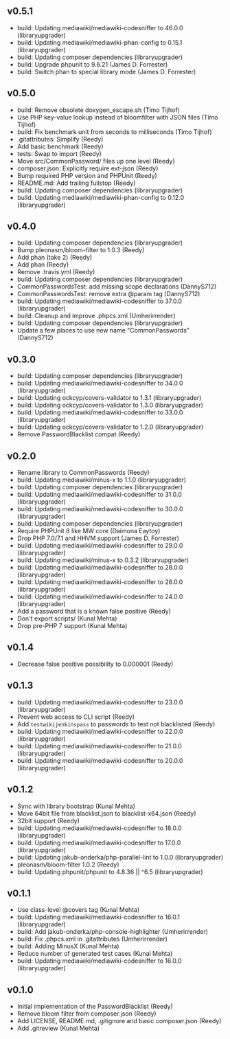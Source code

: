 ## v0.5.1

* build: Updating mediawiki/mediawiki-codesniffer to 46.0.0 (libraryupgrader)
* build: Updating mediawiki/mediawiki-phan-config to 0.15.1 (libraryupgrader)
* build: Updating composer dependencies (libraryupgrader)
* build: Upgrade phpunit to 9.6.21 (James D. Forrester)
* build: Switch phan to special library mode (James D. Forrester)

## v0.5.0

* build: Remove obsolete doxygen_escape.sh (Timo Tijhof)
* Use PHP key-value lookup instead of bloomfilter with JSON files (Timo Tijhof)
* build: Fix benchmark unit from seconds to milliseconds (Timo Tijhof)
* .gitattributes: Simplify (Reedy)
* Add basic benchmark (Reedy)
* tests: Swap to import (Reedy)
* Move src/CommonPassword/ files up one level (Reedy)
* composer.json: Explicitly require ext-json (Reedy)
* Bump required PHP version and PHPUnit (Reedy)
* README.md: Add trailing fullstop (Reedy)
* build: Updating composer dependencies (libraryupgrader)
* build: Updating mediawiki/mediawiki-phan-config to 0.12.0 (libraryupgrader)

## v0.4.0

* build: Updating composer dependencies (libraryupgrader)
* Bump pleonasm/bloom-filter to 1.0.3 (Reedy)
* Add phan (take 2) (Reedy)
* Add phan (Reedy)
* Remove .travis.yml (Reedy)
* build: Updating composer dependencies (libraryupgrader)
* CommonPasswordsTest: add missing scope declarations (DannyS712)
* CommonPasswordsTest: remove extra @param tag (DannyS712)
* build: Updating mediawiki/mediawiki-codesniffer to 37.0.0 (libraryupgrader)
* build: Cleanup and improve .phpcs.xml (Umherirrender)
* build: Updating composer dependencies (libraryupgrader)
* Update a few places to use new name "CommonPasswords" (DannyS712)

## v0.3.0

* build: Updating composer dependencies (libraryupgrader)
* build: Updating mediawiki/mediawiki-codesniffer to 34.0.0 (libraryupgrader)
* build: Updating ockcyp/covers-validator to 1.3.1 (libraryupgrader)
* build: Updating ockcyp/covers-validator to 1.3.0 (libraryupgrader)
* build: Updating mediawiki/mediawiki-codesniffer to 33.0.0 (libraryupgrader)
* build: Updating ockcyp/covers-validator to 1.2.0 (libraryupgrader)
* Remove PasswordBlacklist compat (Reedy)

## v0.2.0

* Rename library to CommonPasswords (Reedy)
* build: Updating mediawiki/minus-x to 1.1.0 (libraryupgrader)
* build: Updating composer dependencies (libraryupgrader)
* build: Updating mediawiki/mediawiki-codesniffer to 31.0.0 (libraryupgrader)
* build: Updating mediawiki/mediawiki-codesniffer to 30.0.0 (libraryupgrader)
* build: Updating composer dependencies (libraryupgrader)
* Require PHPUnit 8 like MW core (Daimona Eaytoy)
* Drop PHP 7.0/7.1 and HHVM support (James D. Forrester)
* build: Updating mediawiki/mediawiki-codesniffer to 29.0.0 (libraryupgrader)
* build: Updating mediawiki/minus-x to 0.3.2 (libraryupgrader)
* build: Updating mediawiki/mediawiki-codesniffer to 28.0.0 (libraryupgrader)
* build: Updating mediawiki/mediawiki-codesniffer to 26.0.0 (libraryupgrader)
* build: Updating mediawiki/mediawiki-codesniffer to 24.0.0 (libraryupgrader)
* Add a password that is a known false positive (Reedy)
* Don't export scripts/ (Kunal Mehta)
* Drop pre-PHP 7 support (Kunal Mehta)

## v0.1.4

* Decrease false positive possibility to 0.000001 (Reedy)

## v0.1.3

* build: Updating mediawiki/mediawiki-codesniffer to 23.0.0 (libraryupgrader)
* Prevent web access to CLI script (Reedy)
* Add `testwikijenkinspass` to passwords to test not blacklisted (Reedy)
* build: Updating mediawiki/mediawiki-codesniffer to 22.0.0 (libraryupgrader)
* build: Updating mediawiki/mediawiki-codesniffer to 21.0.0 (libraryupgrader)
* build: Updating mediawiki/mediawiki-codesniffer to 20.0.0 (libraryupgrader)

## v0.1.2

* Sync with library bootstrap (Kunal Mehta)
* Move 64bit file from blacklist.json to blacklist-x64.json (Reedy)
* 32bit support (Reedy)
* build: Updating mediawiki/mediawiki-codesniffer to 18.0.0 (libraryupgrader)
* build: Updating mediawiki/mediawiki-codesniffer to 17.0.0 (libraryupgrader)
* build: Updating jakub-onderka/php-parallel-lint to 1.0.0 (libraryupgrader)
* pleonasm/bloom-filter 1.0.2 (Reedy)
* build: Updating phpunit/phpunit to 4.8.36 || ^6.5 (libraryupgrader)

## v0.1.1

* Use class-level @covers tag (Kunal Mehta)
* build: Updating mediawiki/mediawiki-codesniffer to 16.0.1 (libraryupgrader)
* build: Add jakub-onderka/php-console-highlighter (Umherirrender)
* build: Fix .phpcs.xml in .gitattributes (Umherirrender)
* build: Adding MinusX (Kunal Mehta)
* Reduce number of generated test cases (Kunal Mehta)
* build: Updating mediawiki/mediawiki-codesniffer to 16.0.0 (libraryupgrader)

## v0.1.0

* Initial implementation of the PasswordBlacklist (Reedy)
* Remove bloom filter from composer.json (Reedy)
* Add LICENSE, README.md, .gitignore and basic composer.json (Reedy)
* Add .gitreview (Kunal Mehta)
